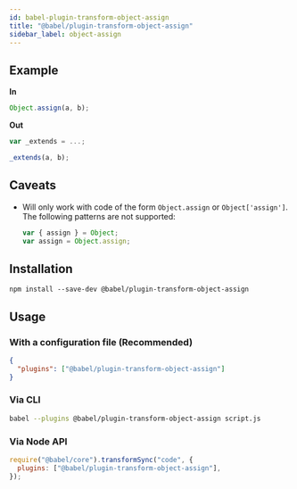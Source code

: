 ```yaml
---
id: babel-plugin-transform-object-assign
title: "@babel/plugin-transform-object-assign"
sidebar_label: object-assign
---
```


## Example

**In**

```js title="JavaScript"
Object.assign(a, b);
```

**Out**

```js title="JavaScript"
var _extends = ...;

_extends(a, b);
```

## Caveats

- Will only work with code of the form `Object.assign` or `Object['assign']`. The following patterns are not supported:

  ```js title="JavaScript"
  var { assign } = Object;
  var assign = Object.assign;
  ```

## Installation

```shell npm2yarn
npm install --save-dev @babel/plugin-transform-object-assign
```

## Usage

### With a configuration file (Recommended)

```json title="babel.config.json"
{
  "plugins": ["@babel/plugin-transform-object-assign"]
}
```

### Via CLI

```sh title="Shell"
babel --plugins @babel/plugin-transform-object-assign script.js
```

### Via Node API

```js title="JavaScript"
require("@babel/core").transformSync("code", {
  plugins: ["@babel/plugin-transform-object-assign"],
});
```
